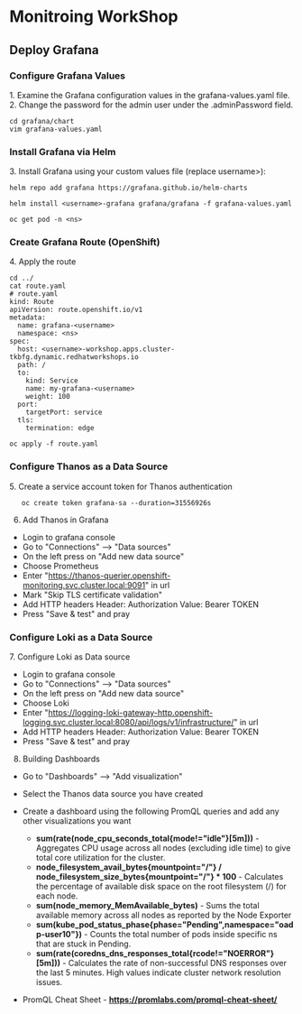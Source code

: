 <h1>Monitroing WorkShop</h1>

<h2>Deploy Grafana</h2>

<h3>Configure Grafana Values</h3>
1. Examine the Grafana configuration values in the grafana-values.yaml file.
2. Change the password for the admin user under the .adminPassword field.

```
cd grafana/chart
vim grafana-values.yaml
```

<h3>Install Grafana via Helm</h3>
3. Install Grafana using your custom values file (replace username>):

```
helm repo add grafana https://grafana.github.io/helm-charts

helm install <username>-grafana grafana/grafana -f grafana-values.yaml

oc get pod -n <ns>
```

<h3>Create Grafana Route (OpenShift)</h3>
4. Apply the route

```
cd ../
cat route.yaml
# route.yaml
kind: Route
apiVersion: route.openshift.io/v1
metadata:
  name: grafana-<username>
  namespace: <ns>
spec:
  host: <username>-workshop.apps.cluster-tkbfg.dynamic.redhatworkshops.io
  path: /
  to:
    kind: Service
    name: my-grafana-<username>
    weight: 100
  port:
    targetPort: service
  tls:
    termination: edge

oc apply -f route.yaml
```

<h3>Configure Thanos as a Data Source</h3>
5. Create a service account token for Thanos authentication

```
   oc create token grafana-sa --duration=31556926s
```

6. Add Thanos in Grafana
 - Login to grafana console
 - Go to "Connections" --> "Data sources"
 - On the left press on "Add new data source"
 - Choose Prometheus
 - Enter "https://thanos-querier.openshift-monitoring.svc.cluster.local:9091" in url
 - Mark "Skip TLS certificate validation"
 - Add HTTP headers
   Header: Authorization Value: Bearer TOKEN
 - Press "Save & test" and pray


<h3>Configure Loki as a Data Source</h3>
7. Configure Loki as Data source

 - Login to grafana console
 - Go to "Connections" --> "Data sources"
 - On the left press on "Add new data source"
 - Choose Loki
 - Enter "https://logging-loki-gateway-http.openshift-logging.svc.cluster.local:8080/api/logs/v1/infrastructure/" in url
 - Add HTTP headers
   Header: Authorization Value: Bearer TOKEN
 - Press "Save & test" and pray


8. Building Dashboards

  - Go to "Dashboards" --> "Add visualization"
  - Select the Thanos data source you have created
  - Create a dashboard using the following PromQL queries and add any other visualizations you want
    
      - **sum(rate(node_cpu_seconds_total{mode!="idle"}[5m]))** - Aggregates CPU usage across all nodes (excluding idle time) to give total core utilization for the cluster.
      - **node_filesystem_avail_bytes{mountpoint="/"} / node_filesystem_size_bytes{mountpoint="/"} * 100** - Calculates the percentage of available disk space on the root           filesystem (/) for each node.
      - **sum(node_memory_MemAvailable_bytes)** - Sums the total available memory across all nodes as reported by the Node Exporter
      - **sum(kube_pod_status_phase{phase="Pending",namespace="oadp-user10"})** - Counts the total number of pods inside specific ns that are stuck in Pending.
      - **sum(rate(coredns_dns_responses_total{rcode!="NOERROR"}[5m]))** - Calculates the rate of non-successful DNS responses over the last 5 minutes. High values indicate         cluster network resolution issues.
        
  - PromQL Cheat Sheet - **https://promlabs.com/promql-cheat-sheet/**
